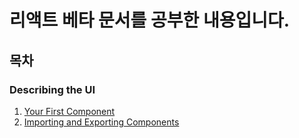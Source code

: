 # 리액트 베타 문서를 공부한 내용입니다.

## 목차
### Describing the UI
1. [Your First Component](https://github.com/swywssaid/TIL/blob/main/react/docs/YourFirstComponent.md)
2. [Importing and Exporting Components](https://github.com/swywssaid/TIL/blob/main/react/docs/ImportingandExportingComponents.md)